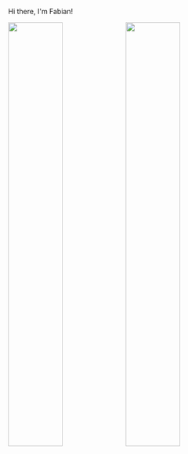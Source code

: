 Hi there, I'm Fabian!

<img align="left" width="47%" src="https://github-readme-stats.vercel.app/api?username=FabianMatata&show_icons=true&theme=radical" />

<img align="left" width="47%" src="https://github-readme-stats.vercel.app/api/top-langs/?username=FabianMatata&layout=compact)](https://github.com/FabianMatata/github-readme-stats" />



